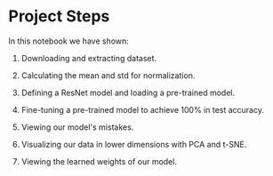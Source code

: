 
# Project Steps

In this notebook we have shown: 

  1. Downloading and extracting dataset.
  
  2. Calculating the mean and std for normalization.
  
  3. Defining a ResNet model and loading a pre-trained model.

  4. Fine-tuning a pre-trained model to achieve 100% in test accuracy.
  
  5. Viewing our model's mistakes.
  
  6. Visualizing our data in lower dimensions with PCA and t-SNE.
  
  7. Viewing the learned weights of our model.
